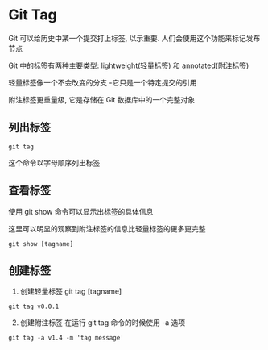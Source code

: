 # Git Tag
Git 可以给历史中某一个提交打上标签, 以示重要. 人们会使用这个功能来标记发布节点

Git 中的标签有两种主要类型: lightweight(轻量标签) 和 annotated(附注标签)

轻量标签像一个不会改变的分支 -它只是一个特定提交的引用

附注标签更重量级, 它是存储在 Git 数据库中的一个完整对象
## 列出标签
```
git tag
```
这个命令以字母顺序列出标签
## 查看标签
使用 git show 命令可以显示出标签的具体信息

这里可以明显的观察到附注标签的信息比轻量标签的更多更完整
```
git show [tagname]
```
## 创建标签
1. 创建轻量标签
git tag [tagname]
```
git tag v0.0.1
```
2. 创建附注标签
在运行 git tag 命令的时候使用 -a 选项
```
git tag -a v1.4 -m 'tag message'
```
